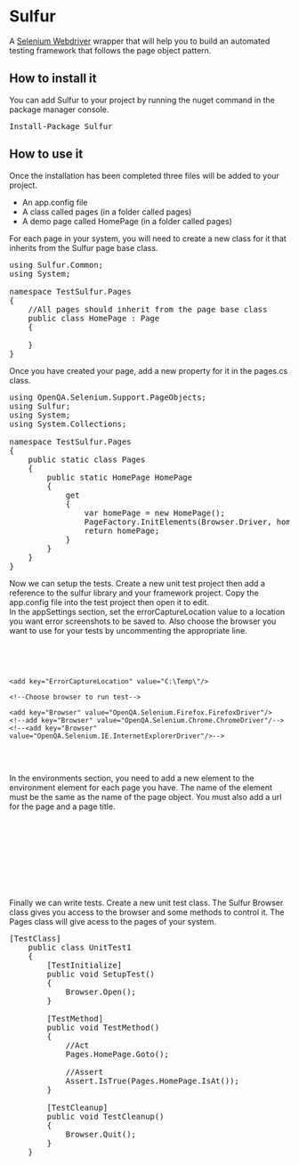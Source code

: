 <h1>Sulfur</h1>

<p>
  A <a href="">Selenium Webdriver</a> wrapper that will help you to build an automated testing framework 
  that follows the page object pattern. 
</p>

<h2>How to install it</h2>

<p>
You can add Sulfur to your project by running the nuget command in the package manager console.
</p>

<pre>Install-Package Sulfur</pre>

<h2>How to use it</h2>

<p>
Once the installation has been completed three files will be added to your project.
<ul>
  <li>An app.config file</li>
  <li>A class called pages (in a folder called pages)</li>
  <li>A demo page called HomePage (in a folder called pages)</li>
</ul>
</p>

For each page in your system, you will need to create a new class for it that inherits from the Sulfur page base class.
<pre>
using Sulfur.Common;
using System; 

namespace TestSulfur.Pages
{
    //All pages should inherit from the page base class
    public class HomePage : Page
    {
         
    }
}
</pre>

Once you have created your page, add a new property for it in the pages.cs class.

<pre>
using OpenQA.Selenium.Support.PageObjects;
using Sulfur;
using System;
using System.Collections; 

namespace TestSulfur.Pages
{ 
    public static class Pages
    { 
        public static HomePage HomePage
        {
            get
            {
                var homePage = new HomePage();
                PageFactory.InitElements(Browser.Driver, homePage);
                return homePage;
            }
        }
    }
}
</pre>

<p>Now we can setup the tests. Create a new unit test project then add a reference to the sulfur library and your framework project. Copy the app.config file into the test project then open it to edit.<br /> In the appSettings section, set the errorCaptureLocation value to a location you want error screenshots to be saved to. Also choose the browser you want to use for your tests by uncommenting the appropriate line.
</p>
<pre>
<?xml version="1.0" encoding="utf-8" ?>
  <appSettings>

    <add key="ErrorCaptureLocation" value="C:\Temp\"/>

    <!--Choose browser to run test-->

    <add key="Browser" value="OpenQA.Selenium.Firefox.FirefoxDriver"/>
    <!--add key="Browser" value="OpenQA.Selenium.Chrome.ChromeDriver"/-->
    <!--<add key="Browser" value="OpenQA.Selenium.IE.InternetExplorerDriver"/>-->

  </appSettings>
</pre>

<p>
  In the environments section, you need to add a new element to the environment element for each page you have. The name of the element must be the same as the name of the page object. You must also add a url for the page and a page title.
</p>

<pre>
  <Environments>

    <!--Prod-->
    <Environment>
      <add name="HomePage" url="http://www.paulsodimu.co.uk" pageTitle="PaulSodimu.co.uk" />
    </Environment> 

  </Environments>
</pre>

<p>
Finally we can write tests. Create a new unit test class. The Sulfur Browser class gives you access to the browser and some methods to control it. The Pages class will give acess to the pages of your system.
</p>

<pre>
[TestClass]
    public class UnitTest1
    {
        [TestInitialize]
        public void SetupTest()
        {
            Browser.Open();
        }

        [TestMethod]
        public void TestMethod()
        {
            //Act
            Pages.HomePage.Goto();

            //Assert
            Assert.IsTrue(Pages.HomePage.IsAt());
        }

        [TestCleanup]
        public void TestCleanup()
        {
            Browser.Quit();
        }
    }
</pre>
